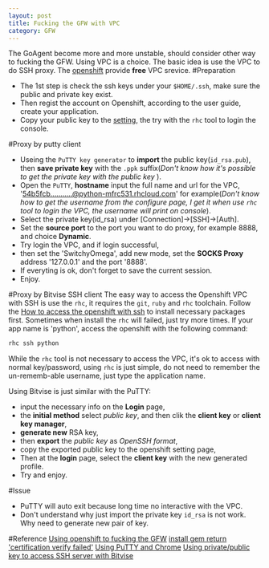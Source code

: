 ```yaml
---
layout: post
title: Fucking the GFW with VPC
category: GFW
---
```

The GoAgent become more and more unstable, should consider other way to fucking the GFW.
Using VPC is a choice. The basic idea is use the VPC to do SSH proxy.
The [openshift](https://developers.openshift.com/) provide **free** VPC srevice.
#Preparation 
- The 1st step is check the ssh keys under your `$HOME/.ssh`, make sure the public and private key exist.
- Then regist the account on Openshift, according to the user guide, create your application.
- Copy your public key to the [setting](https://openshift.redhat.com/app/console/settings), the try with the `rhc` tool to login the console.

#Proxy by putty client
- Useing the `PuTTY key generator` to **import** the public key(`id_rsa.pub`), then **save private key** with the `.ppk` suffix(*Don't know how it's possible to get the private key with the public key* ).
- Open the `PuTTY`, **hostname** input the full name and url for the VPC, '54b5fcb...........@python-mfrc531.rhcloud.com' for example(*Don't know how to get the username from the configure page, I get it when use `rhc` tool to login the VPC, the username will print on console*).
- Select the private key(id_rsa) under [Connection]->[SSH]->[Auth].
- Set the **source port** to the port you want to do proxy, for example 8888, and choice **Dynamic**.
- Try login the VPC, and if login successful,
- then set the 'SwitchyOmega', add new mode, set the **SOCKS Proxy** address '127.0.0.1' and the port '8888'.
- If everyting is ok, don't forget to save the current session.
- Enjoy.

#Proxy by Bitvise SSH client
The easy way to access the Openshift VPC with SSH is use the `rhc`, it requires the `git`, `ruby` and `rhc` toolchain. Follow the [How to access the openshift with ssh](https://developers.openshift.com/en/managing-remote-connection.html) to install necessary packages first. Sometimes when install the `rhc` will failed, just try more times.
If your app name is 'python', access the openshift with the following command: 

```sh
rhc ssh python
```
While the `rhc` tool is not necessary to access the VPC, it's ok to access with normal key/password, using `rhc` is just simple, do not need to remember the un-rememb-able username, just type the application name.

Using Bitvise is just similar with the PuTTY: 
- input the necessary info on the **Login** page, 
- the **initial method** select *public key*, and then clik the **client key** or **client key manager**, 
- **generate new** RSA key, 
- then **export** the *public key* as *OpenSSH format*,
- copy the exported public key to the openshift setting page,
- Then at the **login** page, select the **client key** with the new generated profile.
- Try and enjoy.

#Issue
- PuTTY will auto exit because long time no interactive with the VPC.
- Don't understand why just import the private key `id_rsa` is not work. Why need to generate new pair of key.

#Reference
[Using openshift to fucking the GFW](http://skaypo.blogspot.com/2013/08/openshift-ssh.html)
[install gem return 'certification verify failed'](http://stackoverflow.com/questions/19745960/unable-to-install-any-gem-by-ruby-in-windows)
[Using PuTTY and Chrome](http://www.itordie.com/?p=50)
[Using private/public key to access SSH server with Bitvise](https://www.webhostinghero.com/using-ssh-keys-with-adobe-dreamweaver/)
